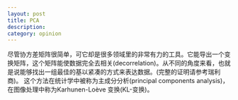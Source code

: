 ```yaml
---
layout: post
title: PCA
description: 
category: opinion
---
```



尽管协方差矩阵很简单，可它却是很多领域里的非常有力的工具。它能导出一个变换矩阵，这个矩阵能使数据完全去相关(decorrelation)。从不同的角度来看，也就是说能够找出一组最佳的基以紧凑的方式来表达数据。(完整的证明请参考瑞利商)。 这个方法在统计学中被称为主成分分析(principal components analysis)，在图像处理中称为Karhunen-Loève 变换(KL-变换)。